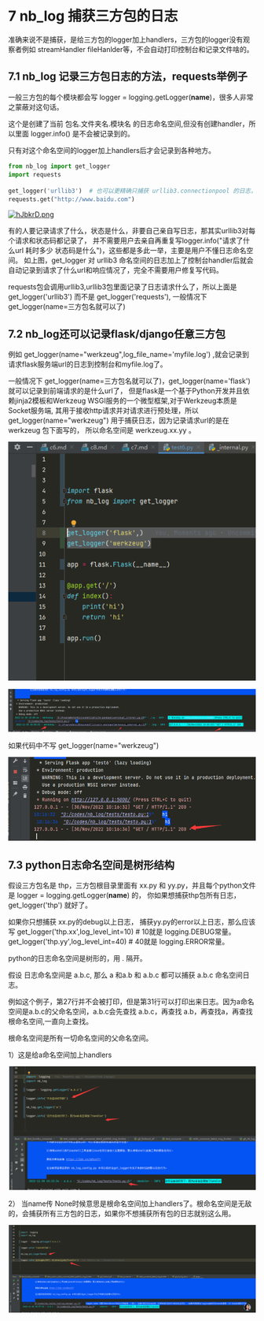 # 7 nb_log 捕获三方包的日志

准确来说不是捕获，是给三方包的logger加上handlers，三方包的logger没有观察者例如 streamHandler fileHanlder等，不会自动打印控制台和记录文件啥的。

## 7.1 nb_log 记录三方包日志的方法，requests举例子

一般三方包的每个模块都会写 logger = logging.getLogger(__name__)，很多人非常之蒙蔽对这句话。

这个是创建了当前 包名.文件夹名.模块名 的日志命名空间,但没有创建handler，所以里面 logger.info() 是不会被记录到的。

只有对这个命名空间的logger加上handlers后才会记录到各种地方。


```python
from nb_log import get_logger
import requests

get_logger('urllib3')  # 也可以更精确只捕获 urllib3.connectionpool 的日志，不要urllib3包其他模块文件的日志
requests.get("http://www.baidu.com")
```


<a href="https://imgtu.com/i/hJbkrD"><img src="https://z3.ax1x.com/2021/08/30/hJbkrD.png" alt="hJbkrD.png" border="0" /></a>
 



有的人要记录请求了什么，状态是什么，非要自己亲自写日志，那其实urllib3对每个请求和状态码都记录了，
并不需要用户去亲自再重复写logger.info("请求了什么url  耗时多少 状态码是什么")，这些都是多此一举，主要是用户不懂日志命名空间。
如上图，get_logger 对 urllib3 命名空间的日志加上了控制台handler后就会自动记录到请求了什么url和响应情况了，完全不需要用户修复写代码。

requests包会调用urllib3,urllib3包里面记录了日志请求什么了，所以上面是 get_logger('urllib3') 而不是 get_logger('requests'),
一般情况下 get_logger(name=三方包名就可以了)

## 7.2 nb_log还可以记录flask/django任意三方包

例如 get_logger(name="werkzeug",log_file_name='myfile.log') ,就会记录到请求flask服务端url的日志到控制台和myfile.log了。

一般情况下 get_logger(name=三方包名就可以了)，get_logger(name='flask') 就可以记录到前端请求的是什么url了，
但是flask是一个基于Python开发并且依赖jinja2模板和Werkzeug WSGI服务的一个微型框架,对于Werkzeug本质是Socket服务端,
其用于接收http请求并对请求进行预处理，所以 get_logger(name="werkzeug") 用于捕获日志，因为记录请求url的是在 werkzeug 包下面写的，
所以命名空间是 werkzeug.xx.yy 。

![img_1.png](img_1.png)

![img.png](img.png)

如果代码中不写  get_logger(name="werkzeug")

![img_2.png](img_2.png)

## 7.3 python日志命名空间是树形结构

假设三方包名是 thp，三方包根目录里面有 xx.py 和 yy.py，并且每个python文件是 logger = logging.getLogger(__name__) 的，
你如果想捕获thp包所有日志， get_logger('thp') 就好了。

如果你只想捕获 xx.py的debug以上日志， 捕获yy.py的error以上日志，那么应该写 
get_logger('thp.xx',log_level_int=10)  # 10就是 logging.DEBUG常量。
get_logger('thp.yy',log_level_int=40)  # 40就是 logging.ERROR常量。
 

python的日志命名空间是树形的，用 . 隔开。

假设 日志命名空间是 a.b.c, 那么 a 和a.b  和 a.b.c 都可以捕获 a.b.c 命名空间日志。


例如这个例子，第27行并不会被打印，但是第31行可以打印出来日志。因为a命名空间是a.b.c的父命名空间，a.b.c会先查找 a.b.c，再查找 a.b，再查找a，再查找根命名空间,一直向上查找。

根命名空间是所有一切命名空间的父命名空间。

1）这是给a命名空间加上handlers

![img_3.png](img_3.png)


2） 当name传 None时候意思是根命名空间加上handlers了。根命名空间是无敌的，会捕获所有三方包的日志，如果你不想捕获所有包的日志就别这么用。

![img_4.png](img_4.png)






















<div> </div>